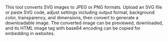 This tool converts SVG images to JPEG or PNG formats. Upload an SVG file or paste SVG code, adjust settings including output format, background color, transparency, and dimensions, then convert to generate a downloadable image. The converted image can be previewed, downloaded, and its HTML image tag with base64 encoding can be copied for embedding in websites.

<!-- Generated from commit: bc43f4cc114a31acc6680227ef4c796ce47a1e23 -->